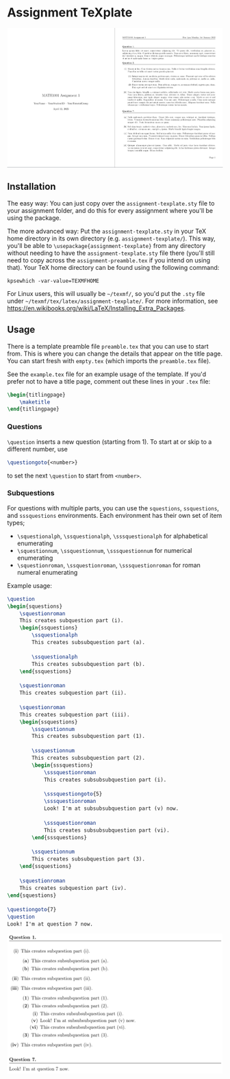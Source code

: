 # Assignment TeXplate

![Assignment TeXplate 1](../assets/assignment-texplate-1.png)

## Installation

The easy way: You can just copy over the `assignment-texplate.sty` file to your assignment folder, and do this for every assignment where you'll be using the package.

The more advanced way: Put the `assignment-texplate.sty` in your TeX home directory in its own directory (e.g. `assignment-texplate/`). This way, you'll be able to `\usepackage{assignment-texplate}` from any directory without needing to have the `assignment-texplate.sty` file there (you'll still need to copy across the `assignment-preamble.tex` if you intend on using that). Your TeX home directory can be found using the following command:
```
kpsewhich -var-value=TEXMFHOME
```
For Linux users, this will usually be `~/texmf/`, so you'd put the `.sty` file under `~/texmf/tex/latex/assignment-texplate/`. For more information, see https://en.wikibooks.org/wiki/LaTeX/Installing_Extra_Packages.

## Usage

There is a template preamble file `preamble.tex` that you can use to start from. This is where you can change the details that appear on the title page. You can start fresh with `empty.tex` (which imports the `preamble.tex` file).

See the `example.tex` file for an example usage of the template. If you'd prefer not to have a title page, comment out these lines in your `.tex` file:

```tex
\begin{titlingpage}
    \maketitle
\end{titlingpage}
```

### Questions
`\question` inserts a new question (starting from 1). To start at or skip to a different number, use

```tex
\questiongoto{<number>}
```

to set the next `\question` to start from `<number>`.

### Subquestions

For questions with multiple parts, you can use the `squestions`, `ssquestions`, and `sssquestions` environments. Each environment has their own set of item types;

- `\squestionalph`, `\ssquestionalph`, `\sssquestionalph` for alphabetical enumerating
- `\squestionnum`, `\ssquestionnum`, `\sssquestionnum` for numerical enumerating
- `\squestionroman`, `\ssquestionroman`, `\sssquestionroman` for roman numeral enumerating

Example usage:

```tex
\question
\begin{squestions}
    \squestionroman
    This creates subquestion part (i).
    \begin{ssquestions}
        \ssquestionalph
        This creates subsubquestion part (a).

        \ssquestionalph
        This creates subsubquestion part (b).
    \end{ssquestions}

    \squestionroman
    This creates subquestion part (ii).

    \squestionroman
    This creates subquestion part (iii).
    \begin{ssquestions}
        \ssquestionnum
        This creates subsubquestion part (1).

        \ssquestionnum
        This creates subsubquestion part (2).
        \begin{sssquestions}
            \sssquestionroman
            This creates subsubsubquestion part (i).

            \sssquestiongoto{5}
            \sssquestionroman
            Look! I'm at subsubsubquestion part (v) now.

            \sssquestionroman
            This creates subsubsubquestion part (vi).
        \end{sssquestions}

        \ssquestionnum
        This creates subsubquestion part (3).
    \end{ssquestions}

    \squestionroman
    This creates subquestion part (iv).
\end{squestions}

\questiongoto{7}
\question
Look! I'm at question 7 now.
```

![Assignment TeXplate 2](../assets/assignment-texplate-2.png)

